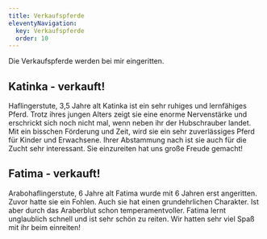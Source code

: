 ```yaml
---
title: Verkaufspferde
eleventyNavigation:
  key: Verkaufspferde
  order: 10
---
```


Die Verkaufspferde werden bei mir eingeritten.

## Katinka - verkauft!

<!-- {{:2016-09-14_13.51.21.jpg?200|}} -->
Haflingerstute, 3,5 Jahre alt
Katinka ist ein sehr ruhiges und lernfähiges Pferd. Trotz ihres jungen Alters zeigt sie eine enorme Nervenstärke und erschrickt sich noch nicht mal, wenn neben ihr der Hubschrauber landet. Mit ein bisschen Förderung und Zeit, wird sie ein sehr zuverlässiges Pferd für Kinder und Erwachsene. Ihrer Abstammung nach ist sie auch für die Zucht sehr interessant.
Sie einzureiten hat uns große Freude gemacht!


## Fatima - verkauft!

<!-- {{:2016-10-12_11.00.16.jpg?200|}}
{{:img-20161016-wa0012.jpg?200|}} -->
Arabohaflingerstute, 6 Jahre alt
Fatima wurde mit 6 Jahren erst angeritten. Zuvor hatte sie ein Fohlen. Auch sie hat einen grundehrlichen Charakter. Ist aber durch das Araberblut schon temperamentvoller. Fatima lernt unglaublich schnell und ist sehr schön zu reiten.
Wir hatten sehr viel Spaß mit ihr beim einreiten!
